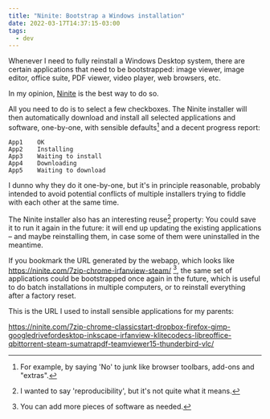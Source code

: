 ```yaml
---
title: "Ninite: Bootstrap a Windows installation"
date: 2022-03-17T14:37:15-03:00
tags:
  - dev
---
```


Whenever I need to fully reinstall a Windows Desktop system, there are certain applications that need to be bootstrapped: image viewer, image editor, office suite, PDF viewer, video player, web browsers, etc.

In my opinion, [Ninite](https://ninite.com) is the best way to do so.


All you need to do is to select a few checkboxes. The Ninite installer will then automatically download and install all selected applications and software, one-by-one, with sensible defaults[^1] and a decent progress report:

```
App1	OK
App2	Installing
App3	Waiting to install
App4	Downloading
App5	Waiting to download
```

I dunno why they do it one-by-one, but it's in principle reasonable, probably intended to avoid potential conflicts of multiple installers trying to fiddle with each other at the same time.

The Ninite installer also has an interesting reuse[^3] property: You could save it to run it again in the future: it will end up updating the existing applications – and maybe reinstalling them, in case some of them were uninstalled in the meantime.

If you bookmark the URL generated by the webapp, which looks like https://ninite.com/7zip-chrome-irfanview-steam/ [^2], the same set of applications could be bootstrapped once again in the future, which is useful to do batch installations in multiple computers, or to reinstall everything after a factory reset.

This is the URL I used to install sensible applications for my parents:

https://ninite.com/7zip-chrome-classicstart-dropbox-firefox-gimp-googledrivefordesktop-inkscape-irfanview-klitecodecs-libreoffice-qbittorrent-steam-sumatrapdf-teamviewer15-thunderbird-vlc/


[^1]: For example, by saying 'No' to junk like browser toolbars, add-ons and "extras".
[^2]: You can add more pieces of software as needed.
[^3]: I wanted to say 'reproducibility', but it's not quite what it means.

